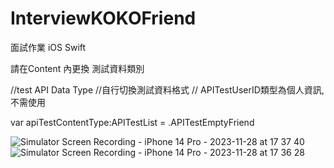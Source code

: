 # InterviewKOKOFriend
面試作業 iOS Swift 


請在Content 內更換 測試資料類別

//test API Data Type
//自行切換測試資料格式
// APITestUserID類型為個人資訊,不需使用

var apiTestContentType:APITestList = .APITestEmptyFriend

![Simulator Screen Recording - iPhone 14 Pro - 2023-11-28 at 17 37 40](https://github.com/allenbbgo/InterviewKOKOFriend/assets/30177276/3d3a399f-ce58-4c7d-bd00-06719dafaea8)
![Simulator Screen Recording - iPhone 14 Pro - 2023-11-28 at 17 36 28](https://github.com/allenbbgo/InterviewKOKOFriend/assets/30177276/45d1f743-86eb-467e-9967-548e5deab63b)
